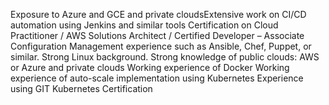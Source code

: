 Exposure to Azure and GCE and private cloudsExtensive work on CI/CD automation using Jenkins and similar tools
Certification on Cloud Practitioner / AWS Solutions Architect / Certified Developer – Associate Configuration Management experience such as Ansible, Chef, Puppet, or similar.
Strong Linux background.
Strong knowledge of public clouds: AWS or Azure  and private clouds
Working experience of Docker
Working experience of auto-scale implementation using Kubernetes
Experience using GIT
Kubernetes Certification

